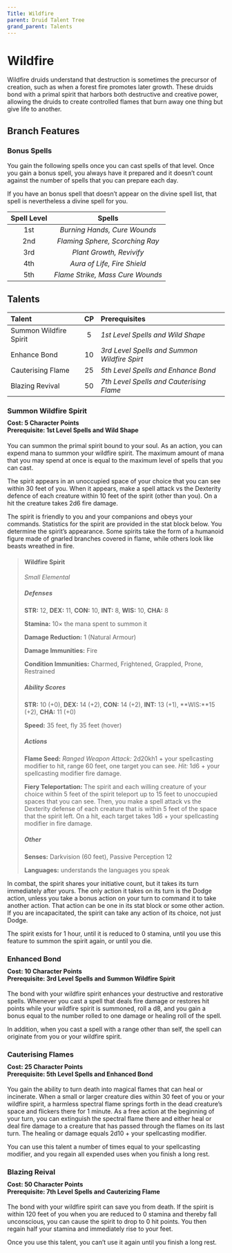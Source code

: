 ```yaml
---
Title: Wildfire
parent: Druid Talent Tree
grand_parent: Talents
---
```


# Wildfire
Wildfire druids understand that destruction is sometimes the precursor of creation, such as when a forest fire promotes later growth. These druids bond with a primal spirit that harbors both destructive and creative power, allowing the druids to create controlled flames that burn away one thing but give life to another.

## Branch Features

### Bonus Spells
You gain the following spells once you can cast spells of that level. Once you gain a bonus spell, you always have it prepared and it doesn’t count against the number of spells that you can prepare each day.

If you have an bonus spell that doesn’t appear on the divine spell list, that spell is nevertheless a divine spell for you.

| Spell Level | Spells |
|:-----------:|:------:|
| 1st | *Burning Hands, Cure Wounds* |
| 2nd | *Flaming Sphere, Scorching Ray* |
| 3rd | *Plant Growth, Revivify* |
| 4th | *Aura of Life, Fire Shield* |
| 5th | *Flame Strike, Mass Cure Wounds* |

## Talents

| Talent | CP | Prerequisites |
|:-----------|:------:|:------------|
| Summon Wildfire Spirit | 5  | *1st Level Spells and Wild Shape* |   
| Enhance Bond           | 10 | *3rd Level Spells and Summon Wildfire Spirt* |   
| Cauterising Flame      | 25 | *5th Level Spells and Enhance Bond* |   
| Blazing Revival        | 50 | *7th Level Spells and Cauterising Flame* |   

### Summon Wildfire Spirit

<div style="margin-top:-10px;"></div>

#### **Cost:** 5 Character Points<br>**Prerequisite:** 1st Level Spells and Wild Shape
You can summon the primal spirit bound to your soul. As an action, you can expend mana to summon your wildfire spirit. The maximum amount of mana that you may spend at once is equal to the maximum level of spells that you can cast. 

The spirit appears in an unoccupied space of your choice that you can see within 30 feet of you. When it appears, make a spell attack vs the Dexterity defence of each creature within 10 feet of the spirit (other than you). On a hit the creature takes 2d6 fire damage.

The spirit is friendly to you and your companions and obeys your commands. Statistics for the spirit are provided in the stat block below. You determine the spirit’s appearance. Some spirits take the form of a humanoid figure made of gnarled branches covered in flame, while others look like beasts wreathed in fire.

> #### Wildfire Spirit
> *Small Elemental*
> 
> ##### Defenses
> **STR:** 12, **DEX:** 11, **CON:** 10, **INT:** 8, **WIS:** 10, **CHA:** 8
> 
> **Stamina:** 10× the mana spent to summon it
> 
> **Damage Reduction:** 1 (Natural Armour)
> 
> **Damage Immunities:** Fire
> 
> **Condition Immunities:** Charmed, Frightened, Grappled, Prone, Restrained
> 
> ##### Ability Scores
> **STR:** 10 (+0), **DEX:** 14 (+2), **CON:** 14 (+2), **INT:** 13 (+1), **WIS:**15 (+2), **CHA:** 11 (+0)
> 
> **Speed:** 35 feet, fly 35 feet (hover)
> 
> ##### Actions
> **Flame Seed:** *Ranged Weapon Attack:* 2d20kh1 + your spellcasting modifier to hit, range 60 feet, one target you can see. *Hit:* 1d6 + your spellcasting modifier fire damage.
> 
> **Fiery Teleportation:** The spirit and each willing creature of your choice within 5 feet of the spirit teleport up to 15 feet to unoccupied spaces that you can see. Then, you make a spell attack vs the Dexterity defense of each creature that is within 5 feet of the space that the spirit left. On a hit, each target takes 1d6 + your spellcasting modifier in fire damage.
> 
> ##### Other
> **Senses:** Darkvision (60 feet), Passive Perception 12
> 
> **Languages:** understands the languages you speak

In combat, the spirit shares your initiative count, but it takes its turn immediately after yours. The only action it takes on its turn is the Dodge action, unless you take a bonus action on your turn to command it to take another action. That action can be one in its stat block or some other action. If you are incapacitated, the spirit can take any action of its choice, not just Dodge.

The spirit exists for 1 hour, until it is reduced to 0 stamina, until you use this feature to summon the spirit again, or until you die.

### Enhanced Bond

<div style="margin-top:-10px;"></div>

#### **Cost:** 10 Character Points<br>**Prerequisite:** 3rd Level Spells and Summon Wildfire Spirit
The bond with your wildfire spirit enhances your destructive and restorative spells. Whenever you cast a spell that deals fire damage or restores hit points while your wildfire spirit is summoned, roll a d8, and you gain a bonus equal to the number rolled to one damage or healing roll of the spell.

In addition, when you cast a spell with a range other than self, the spell can originate from you or your wildfire spirit.

### Cauterising Flames

<div style="margin-top:-10px;"></div>

#### **Cost:** 25 Character Points<br>**Prerequisite:** 5th Level Spells and Enhanced Bond
You gain the ability to turn death into magical flames that can heal or incinerate. When a small or larger creature dies within 30 feet of you or your wildfire spirit, a harmless spectral flame springs forth in the dead creature’s space and flickers there for 1 minute. As a free action at the beginning of your turn, you can extinguish the spectral flame there and either heal or deal fire damage to a creature that has passed through the flames on its last turn. The healing or damage equals 2d10 + your spellcasting modifier.

You can use this talent a number of times equal to your spellcasting modifier, and you regain all expended uses when you finish a long rest.

### Blazing Reival

<div style="margin-top:-10px;"></div>

#### **Cost:** 50 Character Points<br>**Prerequisite:** 7th Level Spells and Cauterizing Flame
The bond with your wildfire spirit can save you from death. If the spirit is within 120 feet of you when you are reduced to 0 stamina and thereby fall unconscious, you can cause the spirit to drop to 0 hit points. You then regain half your stamina and immediately rise to your feet.

Once you use this talent, you can’t use it again until you finish a long rest.
